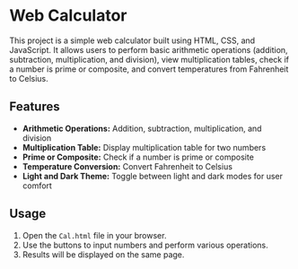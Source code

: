 # Web Calculator

This project is a simple web calculator built using HTML, CSS, and JavaScript. It allows users to perform basic arithmetic operations (addition, subtraction, multiplication, and division), view multiplication tables, check if a number is prime or composite, and convert temperatures from Fahrenheit to Celsius.

## Features
- **Arithmetic Operations:** Addition, subtraction, multiplication, and division
- **Multiplication Table:** Display multiplication table for two numbers
- **Prime or Composite:** Check if a number is prime or composite
- **Temperature Conversion:** Convert Fahrenheit to Celsius
- **Light and Dark Theme:** Toggle between light and dark modes for user comfort

## Usage
1. Open the `Cal.html` file in your browser.
2. Use the buttons to input numbers and perform various operations.
3. Results will be displayed on the same page.
